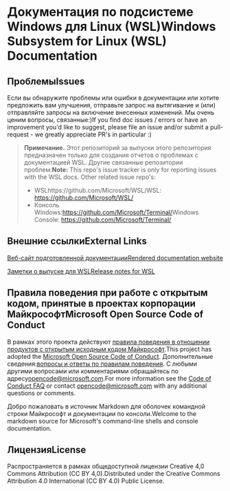 # <a name="windows-subsystem-for-linux-wsl-documentation"></a><span data-ttu-id="7bd33-101">Документация по подсистеме Windows для Linux (WSL)</span><span class="sxs-lookup"><span data-stu-id="7bd33-101">Windows Subsystem for Linux (WSL) Documentation</span></span>

## <a name="issues"></a><span data-ttu-id="7bd33-102">Проблемы</span><span class="sxs-lookup"><span data-stu-id="7bd33-102">Issues</span></span>
<span data-ttu-id="7bd33-103">Если вы обнаружите проблемы или ошибки в документации или хотите предложить вам улучшения, отправьте запрос на вытягивание и (или) отправляйте запросы на включение внесенных изменений. Мы очень ценим вопросы, связанные:)</span><span class="sxs-lookup"><span data-stu-id="7bd33-103">If you find doc issues / errors or have an improvement you'd like to suggest, please file an issue and/or submit a pull-request - we greatly appreciate PR's in particular :)</span></span>

> <span data-ttu-id="7bd33-104">**Примечание.** Этот репозиторий за выпуски этого репозитория предназначен только для создания отчетов о проблемах с документацией WSL. Другие связанные репозитории проблем:</span><span class="sxs-lookup"><span data-stu-id="7bd33-104">**Note:** This repo's issue tracker is only for reporting issues with the WSL docs. Other related issue repo's:</span></span>
> * <span data-ttu-id="7bd33-105">WSLhttps://github.com/Microsoft/WSL/</span><span class="sxs-lookup"><span data-stu-id="7bd33-105">WSL: https://github.com/Microsoft/WSL/</span></span>
> * <span data-ttu-id="7bd33-106">Консоль Windows:https://github.com/Microsoft/Terminal/</span><span class="sxs-lookup"><span data-stu-id="7bd33-106">Windows Console: https://github.com/Microsoft/Terminal/</span></span>

## <a name="external-links"></a><span data-ttu-id="7bd33-107">Внешние ссылки</span><span class="sxs-lookup"><span data-stu-id="7bd33-107">External Links</span></span>

[<span data-ttu-id="7bd33-108">Веб-сайт подготовленной документации</span><span class="sxs-lookup"><span data-stu-id="7bd33-108">Rendered documentation website</span></span>](https://docs.microsoft.com/windows/wsl/) 

[<span data-ttu-id="7bd33-109">Заметки о выпуске для WSL</span><span class="sxs-lookup"><span data-stu-id="7bd33-109">Release notes for WSL</span></span>](https://docs.microsoft.com/windows/wsl/release-notes)

## <a name="microsoft-open-source-code-of-conduct"></a><span data-ttu-id="7bd33-110">Правила поведения при работе с открытым кодом, принятые в проектах корпорации Майкрософт</span><span class="sxs-lookup"><span data-stu-id="7bd33-110">Microsoft Open Source Code of Conduct</span></span>

<span data-ttu-id="7bd33-111">В рамках этого проекта действуют [правила поведения в отношении продуктов с открытым исходным кодом Майкрософт](https://opensource.microsoft.com/codeofconduct/).</span><span class="sxs-lookup"><span data-stu-id="7bd33-111">This project has adopted the [Microsoft Open Source Code of Conduct](https://opensource.microsoft.com/codeofconduct/).</span></span>
<span data-ttu-id="7bd33-112">Дополнительные сведения:[вопросы и ответы по правилам поведения](https://opensource.microsoft.com/codeofconduct/faq/). С любыми другими вопросами или комментариями обращайтесь по адресу[opencode@microsoft.com](mailto:opencode@microsoft.com).</span><span class="sxs-lookup"><span data-stu-id="7bd33-112">For more information see the [Code of Conduct FAQ](https://opensource.microsoft.com/codeofconduct/faq/) or contact [opencode@microsoft.com](mailto:opencode@microsoft.com) with any additional questions or comments.</span></span>

<span data-ttu-id="7bd33-113">Добро пожаловать в источник Markdown для оболочек командной строки Майкрософт и документации по консоли.</span><span class="sxs-lookup"><span data-stu-id="7bd33-113">Welcome to the markdown source for Microsoft's command-line shells and console documentation.</span></span>

## <a name="license"></a><span data-ttu-id="7bd33-114">Лицензия</span><span class="sxs-lookup"><span data-stu-id="7bd33-114">License</span></span>
<span data-ttu-id="7bd33-115">Распространяется в рамках общедоступной лицензии Creative 4,0 Commons Attribution (CC BY 4,0).</span><span class="sxs-lookup"><span data-stu-id="7bd33-115">Distributed under the Creative Commons Attribution 4.0 International (CC BY 4.0) Public License.</span></span>
